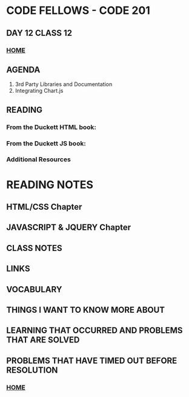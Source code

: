 # CODE FELLOWS - CODE 201

## DAY 12 CLASS 12


### [HOME](README.md)

## AGENDA
1.  3rd Party Libraries and Documentation
1.  Integrating Chart.js

## READING
### From the Duckett HTML book:

### From the Duckett JS book:

### Additional Resources

# READING NOTES
## HTML/CSS Chapter 

## JAVASCRIPT & JQUERY Chapter 

## CLASS NOTES

## LINKS

## VOCABULARY

## THINGS I WANT TO KNOW MORE ABOUT

## LEARNING THAT OCCURRED AND PROBLEMS THAT ARE SOLVED

## PROBLEMS THAT HAVE TIMED OUT BEFORE RESOLUTION

### [HOME](README.md)